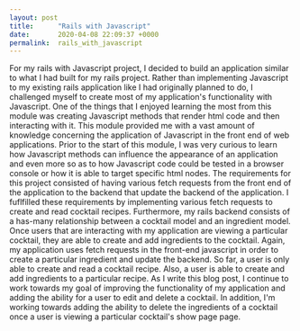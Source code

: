 ```yaml
---
layout: post
title:      "Rails with Javascript"
date:       2020-04-08 22:09:37 +0000
permalink:  rails_with_javascript
---
```



For my rails with Javascript project, I decided to build an application similar to what I had built for my rails project. Rather than implementing Javascript to my existing rails application like I had originally planned to do, I challenged myself to create most of my application's functionality with Javascript. One of the things that I enjoyed learning the most from this module was creating Javascript methods that render html code and then interacting with it. This module provided me with a vast amount of knowledge concerning the application of Javascript in the front end of web applications. Prior to the start of this module, I was very curious to learn how Javascript methods can influence the appearance of an application and even more so as to how Javascript code could be tested in a browser console or how it is able to target specific html nodes. The requirements for this project consisted of having various fetch requests from the front end of the application to the backend that update the backend of the application. I fuflfilled these requirements by implementing various fetch requests to create and read cocktail recipes. Furthermore, my rails backend consists of a has-many relationship between a cocktail model and an ingredient model. Once users that are interacting with my application are viewing a particular cocktail, they are able to create and add ingredients to the cocktail. Again, my application uses fetch requests in the front-end javascript in order to create a particular ingredient and update the backend.  So far, a user is only able to create and read a cocktail recipe.  Also, a user is able to create and add ingredients to a particular recipe. As I write this blog post, I continue to work towards my goal of improving the functionality of my application and adding the ability for a user to edit and delete a cocktail. In addition, I'm working towards adding the ability to delete the ingredients of a cocktail once a user is viewing a particular cocktail's show page page.

